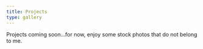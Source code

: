 ```yaml
---
title: Projects
type: gallery
---
```

Projects coming soon...for now, enjoy some stock photos that do not belong to me.

